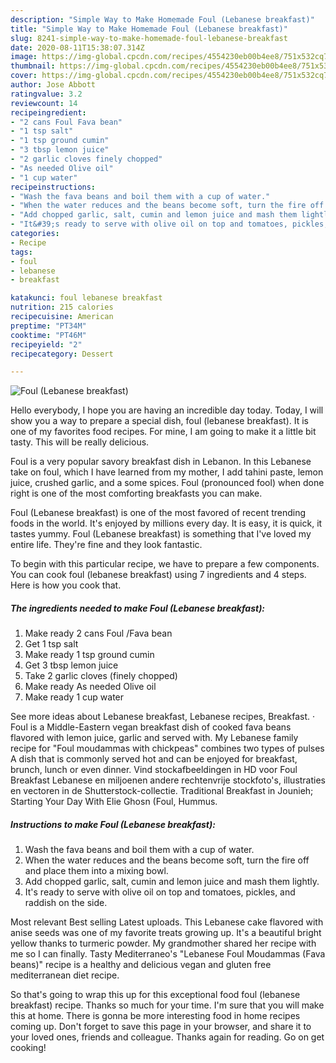 ```yaml
---
description: "Simple Way to Make Homemade Foul (Lebanese breakfast)"
title: "Simple Way to Make Homemade Foul (Lebanese breakfast)"
slug: 8241-simple-way-to-make-homemade-foul-lebanese-breakfast
date: 2020-08-11T15:38:07.314Z
image: https://img-global.cpcdn.com/recipes/4554230eb00b4ee8/751x532cq70/foul-lebanese-breakfast-recipe-main-photo.jpg
thumbnail: https://img-global.cpcdn.com/recipes/4554230eb00b4ee8/751x532cq70/foul-lebanese-breakfast-recipe-main-photo.jpg
cover: https://img-global.cpcdn.com/recipes/4554230eb00b4ee8/751x532cq70/foul-lebanese-breakfast-recipe-main-photo.jpg
author: Jose Abbott
ratingvalue: 3.2
reviewcount: 14
recipeingredient:
- "2 cans Foul Fava bean"
- "1 tsp salt"
- "1 tsp ground cumin"
- "3 tbsp lemon juice"
- "2 garlic cloves finely chopped"
- "As needed Olive oil"
- "1 cup water"
recipeinstructions:
- "Wash the fava beans and boil them with a cup of water."
- "When the water reduces and the beans become soft, turn the fire off and place them into a mixing bowl."
- "Add chopped garlic, salt, cumin and lemon juice and mash them lightly."
- "It&#39;s ready to serve with olive oil on top and tomatoes, pickles, and raddish on the side."
categories:
- Recipe
tags:
- foul
- lebanese
- breakfast

katakunci: foul lebanese breakfast 
nutrition: 215 calories
recipecuisine: American
preptime: "PT34M"
cooktime: "PT46M"
recipeyield: "2"
recipecategory: Dessert

---
```



![Foul (Lebanese breakfast)](https://img-global.cpcdn.com/recipes/4554230eb00b4ee8/751x532cq70/foul-lebanese-breakfast-recipe-main-photo.jpg)

Hello everybody, I hope you are having an incredible day today. Today, I will show you a way to prepare a special dish, foul (lebanese breakfast). It is one of my favorites food recipes. For mine, I am going to make it a little bit tasty. This will be really delicious.

Foul is a very popular savory breakfast dish in Lebanon. In this Lebanese take on foul, which I have learned from my mother, I add tahini paste, lemon juice, crushed garlic, and a some spices. Foul (pronounced fool) when done right is one of the most comforting breakfasts you can make.

Foul (Lebanese breakfast) is one of the most favored of recent trending foods in the world. It's enjoyed by millions every day. It is easy, it is quick, it tastes yummy. Foul (Lebanese breakfast) is something that I've loved my entire life. They're fine and they look fantastic.


To begin with this particular recipe, we have to prepare a few components. You can cook foul (lebanese breakfast) using 7 ingredients and 4 steps. Here is how you cook that.

<!--inarticleads1-->

##### The ingredients needed to make Foul (Lebanese breakfast):

1. Make ready 2 cans Foul /Fava bean
1. Get 1 tsp salt
1. Make ready 1 tsp ground cumin
1. Get 3 tbsp lemon juice
1. Take 2 garlic cloves (finely chopped)
1. Make ready As needed Olive oil
1. Make ready 1 cup water


See more ideas about Lebanese breakfast, Lebanese recipes, Breakfast. · Foul is a Middle-Eastern vegan breakfast dish of cooked fava beans flavored with lemon juice, garlic and served with. My Lebanese family recipe for &#34;Foul moudammas with chickpeas&#34; combines two types of pulses A dish that is commonly served hot and can be enjoyed for breakfast, brunch, lunch or even dinner. Vind stockafbeeldingen in HD voor Foul Breakfast Lebanese en miljoenen andere rechtenvrije stockfoto&#39;s, illustraties en vectoren in de Shutterstock-collectie. Traditional Breakfast in Jounieh; Starting Your Day With Elie Ghosn (Foul, Hummus. 

<!--inarticleads2-->

##### Instructions to make Foul (Lebanese breakfast):

1. Wash the fava beans and boil them with a cup of water.
1. When the water reduces and the beans become soft, turn the fire off and place them into a mixing bowl.
1. Add chopped garlic, salt, cumin and lemon juice and mash them lightly.
1. It&#39;s ready to serve with olive oil on top and tomatoes, pickles, and raddish on the side.


Most relevant Best selling Latest uploads. This Lebanese cake flavored with anise seeds was one of my favorite treats growing up. It&#39;s a beautiful bright yellow thanks to turmeric powder. My grandmother shared her recipe with me so I can finally. Tasty Mediterraneo&#39;s &#34;Lebanese Foul Moudammas (Fava beans)&#34; recipe is a healthy and delicious vegan and gluten free mediterranean diet recipe. 

So that's going to wrap this up for this exceptional food foul (lebanese breakfast) recipe. Thanks so much for your time. I'm sure that you will make this at home. There is gonna be more interesting food in home recipes coming up. Don't forget to save this page in your browser, and share it to your loved ones, friends and colleague. Thanks again for reading. Go on get cooking!
